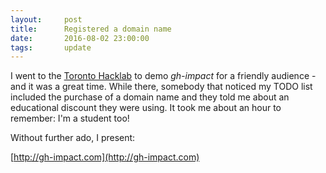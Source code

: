 ```yaml
---
layout:     post
title:      Registered a domain name
date:       2016-08-02 23:00:00
tags:       update
---
```


I went to the [Toronto Hacklab](https://hacklab.to/) to demo *gh-impact* for a friendly audience - and it was a great time.  While there, somebody that noticed my TODO list included the purchase of a domain name and they told me about an educational discount they were using.  It took me about an hour to remember: I'm a student too!

Without further ado, I present:

[http://gh-impact.com](http://gh-impact.com)
